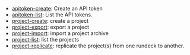 * [apitoken-create](commands/apitoken-create/index.html): Create an API token
* [apitoken-list](commands/apitoken-list/index.html): List the API tokens.
* [project-create](commands/project-create/index.html): create a project
* [project-export](commands/project-export/index.html): export a project
* [project-import](commands/project-import/index.html): import a project archive
* [project-list](commands/project-list/index.html): list the projects
* [project-replicate](commands/project-replicate/index.html): replicate the project(s) from one rundeck to another.
